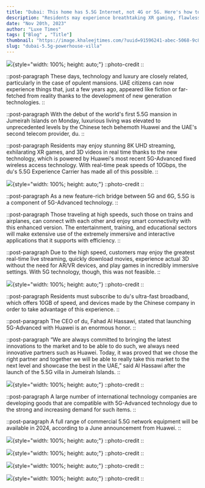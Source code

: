 ```yaml
---
title: "Dubai: This home has 5.5G Internet, not 4G or 5G. Here's how to obtain the fastest connection in the UAE."
description: "Residents may experience breathtaking XR gaming, flawless 8K UHD streaming, and 3D movies with no glasses thanks to the new technology."
date: "Nov 20th, 2023"
author: "Luxe Times"
tags: ["Blog" , "Title"]
thumbnail: "https://image.khaleejtimes.com/?uuid=91596241-abec-5068-9c84-a7f22263cf79&function=fit&type=preview&source=false&q=75&maxsize=1500&scaleup=0"
slug: "dubai-5.5g-powerhouse-villa"
---
```


![](https://image.khaleejtimes.com/?uuid=273ad68b-2c70-5f51-96be-ea09f3a8d2d1&function=cropresize&type=preview&source=false&q=75&crop_w=0.99999&crop_h=0.84428&width=1500&height=844&x=1.0E-5&y=0.15197){style="width: 100%; height: auto;"}
::photo-credit
::

::post-paragraph
These days, technology and luxury are closely related, particularly in the case of opulent mansions. UAE citizens can now experience things that, just a few years ago, appeared like fiction or far-fetched from reality thanks to the development of new generation technologies.
::

::post-paragraph
With the debut of the world's first 5.5G mansion in Jumeirah Islands on Monday, luxurious living was elevated to unprecedented levels by the Chinese tech behemoth Huawei and the UAE's second telecom provider, du.
::

::post-paragraph
Residents may enjoy stunning 8K UHD streaming, exhilarating XR games, and 3D videos in real time thanks to the new technology, which is powered by Huawei's most recent 5G-Advanced fixed wireless access technology. With real-time peak speeds of 10Gbps, the du's 5.5G Experience Carrier has made all of this possible.
::

<!-- section -->

![](https://image.khaleejtimes.com/?uuid=34368514-4eeb-5f6c-9278-1fa2498c6854&function=fit&type=preview&source=false&q=75&maxsize=1500&scaleup=0){style="width: 100%; height: auto;"}
::photo-credit
::

::post-paragraph
As a new feature-rich bridge between 5G and 6G, 5.5G is a component of 5G-Advanced technology.
::

::post-paragraph
Those traveling at high speeds, such those on trains and airplanes, can connect with each other and enjoy smart connectivity with this enhanced version. The entertainment, training, and educational sectors will make extensive use of the extremely immersive and interactive applications that it supports with efficiency.
::

::post-paragraph
Due to the high speed, customers may enjoy the greatest real-time live streaming, quickly download movies, experience actual 3D without the need for AR/VR devices, and play games in incredibly immersive settings. With 5G technology, though, this was not feasible.
::

<!-- section -->

![](https://image.khaleejtimes.com/?uuid=91596241-abec-5068-9c84-a7f22263cf79&function=fit&type=preview&source=false&q=75&maxsize=1500&scaleup=0){style="width: 100%; height: auto;"}
::photo-credit
::

::post-paragraph
Residents must subscribe to du's ultra-fast broadband, which offers 10GB of speed, and devices made by the Chinese company in order to take advantage of this experience.
::

::post-paragraph
The CEO of du, Fahad Al Hassawi, stated that launching 5G-Advanced with Huawei is an enormous honor.
::

::post-paragraph
“We are always committed to bringing the latest innovations to the market and to be able to do such, we always need innovative partners such as Huawei. Today, it was proved that we chose the right partner and together we will be able to really take this market to the next level and showcase the best in the UAE,” said Al Hassawi after the launch of the 5.5G villa in Jumeirah Islands.
::

<!-- section -->

![](https://image.khaleejtimes.com/?uuid=5f4d0a0c-bd37-59ca-86cb-e3b88d69ec50&function=fit&type=preview&source=false&q=75&maxsize=1500&scaleup=0){style="width: 100%; height: auto;"}
::photo-credit
::

::post-paragraph
A large number of international technology companies are developing goods that are compatible with 5G-Advanced technology due to the strong and increasing demand for such items.
::

::post-paragraph
A full range of commercial 5.5G network equipment will be available in 2024, according to a June announcement from Huawei.
::

<!-- section -->

![](https://image.khaleejtimes.com/?uuid=3b81b326-e54a-5bd9-bc7f-2fe2b555f540&function=fit&type=preview&source=false&q=75&maxsize=1500&scaleup=0){style="width: 100%; height: auto;"}
::photo-credit
::

![](https://image.khaleejtimes.com/?uuid=c9ae0533-781d-51b1-b83f-8d466aba4c0e&function=fit&type=preview&source=false&q=75&maxsize=1500&scaleup=0){style="width: 100%; height: auto;"}
::photo-credit
::

![](https://image.khaleejtimes.com/?uuid=aaaf7cac-5fd1-51bd-9f03-f31d58ed3b50&function=fit&type=preview&source=false&q=75&maxsize=1500&scaleup=0){style="width: 100%; height: auto;"}
::photo-credit
::

![](https://image.khaleejtimes.com/?uuid=8badf1e0-e1fa-58b4-b8bd-94e50698391e&function=fit&type=preview&source=false&q=75&maxsize=1500&scaleup=0){style="width: 100%; height: auto;"}
::photo-credit
::